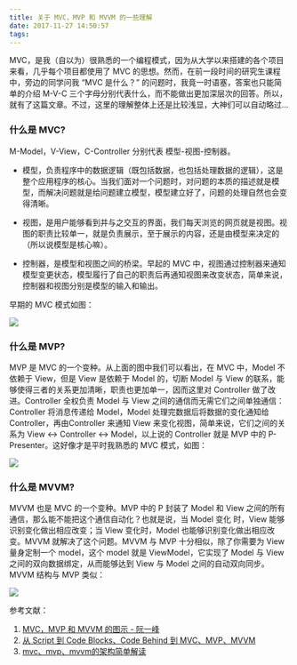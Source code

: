 ```yaml
---
title: 关于 MVC，MVP 和 MVVM 的一些理解
date: 2017-11-27 14:50:57
tags:
---
```


MVC，是我（自以为）很熟悉的一个编程模式，因为从大学以来搭建的各个项目来看，几乎每个项目都使用了 MVC 的思想。然而，在前一段时间的研究生课程中，旁边的同学问我 “MVC 是什么？” 的问题时，我竟一时语塞，答案也只能简单的介绍 M-V-C 三个字母分别代表什么，而不能做出更加深层次的回答。所以，就有了这篇文章。不过，这里的理解整体上还是比较浅显，大神们可以自动略过...

### 什么是 MVC?

M-Model，V-View，C-Controller 分别代表 模型-视图-控制器。

- 模型，负责程序中的数据逻辑（既包括数据，也包括处理数据的逻辑），这是整个应用程序的核心。当我们面对一个问题时，对问题的本质的描述就是模型，而解决问题就是给问题建立模型，模型建立好了，问题的处理自然也会变得清晰。

- 视图，是用户能够看到并与之交互的界面，我们每天浏览的网页就是视图。视图的职责比较单一，就是负责展示，至于展示的内容，还是由模型来决定的（所以说模型是核心嘛）。

- 控制器，是模型和视图之间的桥梁。早起的 MVC 中，视图通过控制器来通知模型变更状态，模型履行了自己的职责后再通知视图来改变状态，简单来说，控制器和视图分别是模型的输入和输出。

早期的 MVC 模式如图：

![](http://image.beekka.com/blog/2015/bg2015020105.png)

### 什么是 MVP?

MVP 是 MVC 的一个变种。从上面的图中我们可以看出，在 MVC 中，Model 不依赖于 View，但是 View 是依赖于 Model 的，切断 Model 与 View 的联系，能够使得三者的关系更加清晰，职责也更加单一，因而这里对 Controller 做了改进。Controller 全权负责 Model 与 View 之间的通信而无需它们之间单独通信：Controller 将消息传递给 Model，Model 处理完数据后将数据的变化通知给 Controller，再由Controller 来通知 View 来变化视图，简单来说，它们之间的关系为  View <-> Controller <-> Model，以上说的 Controller 就是 MVP 中的 P-Presenter。这好像才是平时我熟悉的 MVC 模式，如图：

![](http://image.beekka.com/blog/2015/bg2015020109.png)

### 什么是 MVVM?

MVVM 也是 MVC 的一个变种。MVP 中的 P 封装了 Model 和 View 之间的所有通信，那么能不能把这个通信自动化？也就是说，当 Model 变化 时，View 能够识别变化做出相应改变；当 View 变化时，Model 也能够识别变化做出相应改变。MVVM 就解决了这个问题。MVVM 与 MVP 十分相似，除了你需要为 View 量身定制一个 model，这个 model 就是 ViewModel，它实现了 Model 与 View 之间的双向数据绑定，从而能够达到 View 与 Model 之间的自动双向同步。MVVM 结构与 MVP 类似：

![](http://images.cnitblog.com/i/380707/201403/152139487613221.png)


参考文献：
1. [MVC，MVP 和 MVVM 的图示 - 阮一峰](http://www.ruanyifeng.com/blog/2015/02/mvcmvp_mvvm.html)
2. [从 Script 到 Code Blocks、Code Behind 到 MVC、MVP、MVVM](http://www.cnblogs.com/indream/p/3602348.html)
3. [mvc、mvp、mvvm的架构简单解读](https://zhuanlan.zhihu.com/p/26287306)